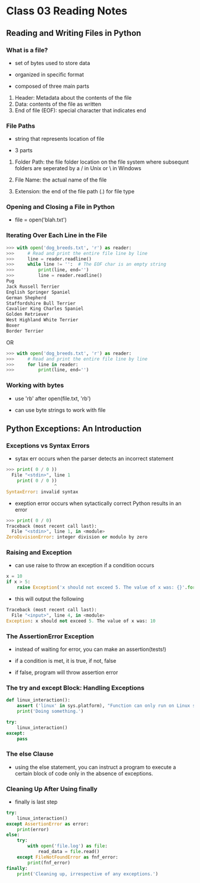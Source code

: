 # Class 03 Reading Notes

## Reading and Writing Files in Python

### What is a file?

- set of bytes used to store data

- organized in specific format

- composed of three main parts

1. Header: Metadata about the contents of the file
2. Data: contents of the file as written
3. End of file (EOF): special character that indicates end

### File Paths

- string that represents location of file

- 3 parts

1. Folder Path: the file folder location on the file system where subsequnt folders are seperated by a / in Unix or \ in Windows

2. File Name: the actual name of the file
3. Extension: the end of the file path (.) for file type

### Opening and Closing a File in Python

- file = open('blah.txt')

### Iterating Over Each Line in the File

```py
>>> with open('dog_breeds.txt', 'r') as reader:
>>>     # Read and print the entire file line by line
>>>     line = reader.readline()
>>>     while line != '':  # The EOF char is an empty string
>>>         print(line, end='')
>>>         line = reader.readline()
Pug
Jack Russell Terrier
English Springer Spaniel
German Shepherd
Staffordshire Bull Terrier
Cavalier King Charles Spaniel
Golden Retriever
West Highland White Terrier
Boxer
Border Terrier
```

OR

```py
>>> with open('dog_breeds.txt', 'r') as reader:
>>>     # Read and print the entire file line by line
>>>     for line in reader:
>>>         print(line, end='')
```

### Working with bytes

- use 'rb' after open(file.txt, 'rb')

- can use byte strings to work with file

## Python Exceptions: An Introduction

### Exceptions vs Syntax Errors

- sytax err occurs when the parser detects an incorrect statement

```py
>>> print( 0 / 0 ))
  File "<stdin>", line 1
    print( 0 / 0 ))
                  ^
SyntaxError: invalid syntax
```

- exeption error occurs when sytactically correct Python results in an error

```py
>>> print( 0 / 0)
Traceback (most recent call last):
  File "<stdin>", line 1, in <module>
ZeroDivisionError: integer division or modulo by zero
```

### Raising and Exception

- can use raise to throw an exception if a condition occurs

```py
x = 10
if x > 5:
    raise Exception('x should not exceed 5. The value of x was: {}'.format(x))
```

- this will output the following

```py
Traceback (most recent call last):
  File "<input>", line 4, in <module>
Exception: x should not exceed 5. The value of x was: 10
```


### The AssertionError Exception

- instead of waiting for error, you can make an assertion(tests!)

- if a condition is met, it is true, if not, false

- if false, program will throw assertion error

### The try and except Block: Handling Exceptions

```py
def linux_interaction():
    assert ('linux' in sys.platform), "Function can only run on Linux systems."
    print('Doing something.')
```

```py
try:
    linux_interaction()
except:
    pass
```

### The else Clause

- using the else statement, you can instruct a program to execute a certain block of code only in the absence of exceptions.

### Cleaning Up After Using finally

- finally is last step

```py
try:
    linux_interaction()
except AssertionError as error:
    print(error)
else:
    try:
        with open('file.log') as file:
            read_data = file.read()
    except FileNotFoundError as fnf_error:
        print(fnf_error)
finally:
    print('Cleaning up, irrespective of any exceptions.')
```


